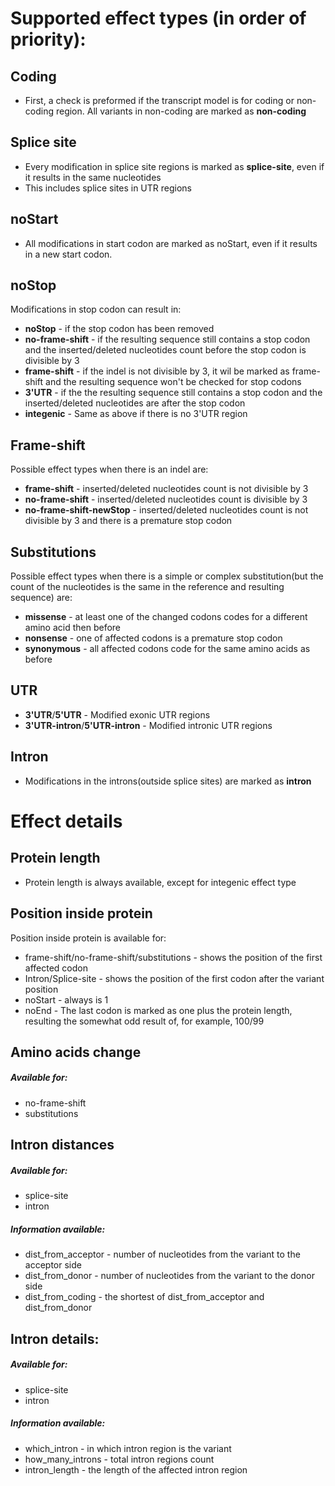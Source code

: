 # Supported effect types (in order of priority):
## Coding
* First, a check is preformed if the transcript model is for coding or non-coding region. All variants in non-coding are marked as **non-coding**

## Splice site
* Every modification in splice site regions is marked as **splice-site**, even if it results in the same nucleotides
* This includes splice sites in UTR regions

## noStart
* All modifications in start codon are marked as noStart, even if it results in a new start codon.

## noStop
Modifications in stop codon can result in:
* **noStop** - if the stop codon has been removed
* **no-frame-shift** - if the resulting sequence still contains a stop codon and the inserted/deleted nucleotides count before the stop codon is divisible by 3
* **frame-shift** - if the indel is not divisible by 3, it wil be marked as frame-shift and the resulting sequence won't be checked for stop codons
* **3'UTR** - if the the resulting sequence still contains a stop codon and the inserted/deleted nucleotides are after the stop codon
* **integenic** - Same as above if there is no 3'UTR region

## Frame-shift
Possible effect types when there is an indel are:
* **frame-shift** - inserted/deleted nucleotides count is not divisible by 3
* **no-frame-shift** - inserted/deleted nucleotides count is divisible by 3
* **no-frame-shift-newStop** - inserted/deleted nucleotides count is not divisible by 3 and there is a premature stop codon

## Substitutions
Possible effect types when there is a simple or complex substitution(but the count of the nucleotides is the same in the reference and resulting sequence) are:
* **missense** - at least one of the changed codons codes for a different amino acid then before
* **nonsense** - one of affected codons is a premature stop codon
* **synonymous** - all affected codons code for the same amino acids as before

## UTR
* **3'UTR**/**5'UTR** - Modified exonic UTR regions
* **3'UTR-intron**/**5'UTR-intron** - Modified intronic UTR regions

## Intron
* Modifications in the introns(outside splice sites) are marked as **intron**

# Effect details
## Protein length
* Protein length is always available, except for integenic effect type

## Position inside protein
Position inside protein is available for:
* frame-shift/no-frame-shift/substitutions - shows the position of the first affected codon
* Intron/Splice-site - shows the position of the first codon after the variant position
* noStart - always is 1
* noEnd - The last codon is marked as one plus the protein length, resulting the somewhat odd result of, for example, 100/99

## Amino acids change
##### Available for:
* no-frame-shift
* substitutions

## Intron distances
##### Available for:
* splice-site
* intron

##### Information available:
* dist_from_acceptor - number of nucleotides from the variant to the acceptor side
* dist_from_donor - number of nucleotides from the variant to the donor side
* dist_from_coding - the shortest of dist_from_acceptor and dist_from_donor

## Intron details:
##### Available for:
* splice-site
* intron

##### Information available:
* which_intron - in which intron region is the variant
* how_many_introns - total intron regions count
* intron_length - the length of the affected intron region
